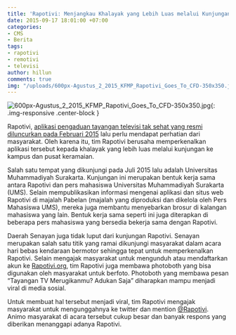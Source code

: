 ```yaml
---
title: 'Rapotivi: Menjangkau Khalayak yang Lebih Luas melalui Kunjungan'
date: 2015-09-17 18:01:00 +07:00
categories:
- CMS
- Berita
tags:
- rapotivi
- remotivi
- televisi
author: hillun
comments: true
img: "/uploads/600px-Agustus_2_2015_KFMP_Rapotivi_Goes_To_CFD-350x350.jpg"
---
```


![600px-Agustus_2_2015_KFMP_Rapotivi_Goes_To_CFD-350x350.jpg](/uploads/600px-Agustus_2_2015_KFMP_Rapotivi_Goes_To_CFD-350x350.jpg){: .img-responsive .center-block }

Rapotivi, [aplikasi pengaduan tayangan televisi tak sehat yang resmi diluncurkan pada Februari 2015](http://ciptamedia.org/rapotivi-aplikasi-android-untuk-pelaporan-tayangan-televisi-resmi-diluncurkan/) lalu perlu mendapat perhatian dari masyarakat. Oleh karena itu, tim Rapotivi berusaha memperkenalkan aplikasi tersebut kepada khalayak yang lebih luas melalui kunjungan ke kampus dan pusat keramaian.

Salah satu tempat yang dikunjungi pada Juli 2015 lalu adalah Universitas Muhammadiyah Surakarta. Kunjungan ini merupakan bentuk kerja sama antara Rapotivi dan pers mahasiswa Universitas Muhammadiyah Surakarta (UMS). Selain mempublikasikan informasi mengenai aplikasi dan situs web Rapotivi di majalah Pabelan (majalah yang diproduksi dan dikelola oleh Pers Mahasiswa UMS), mereka juga membantu menyebarkan brosur di kalangan mahasiswa yang lain. Bentuk kerja sama seperti ini juga diterapkan di beberapa pers mahasiswa yang bersedia bekerja sama dengan Rapotivi.

Daerah Senayan juga tidak luput dari kunjungan Rapotivi. Senayan merupakan salah satu titik yang ramai dikunjungi masyarakat dalam acara hari bebas kendaraan bermotor sehingga tepat untuk memperkenalkan Rapotivi. Selain mengajak masyarakat untuk mengunduh atau mendaftarkan akun ke [Rapotivi.org](http://rapotivi.org/), tim Rapotivi juga membawa photoboth yang bisa digunakan oleh masyarakat untuk berfoto. Photoboth yang membawa pesan “Tayangan TV Merugikanmu? Adukan Saja” diharapkan mampu menjadi viral di media sosial.

Untuk membuat hal tersebut menjadi viral, tim Rapotivi mengajak masyarakat untuk mengunggahnya ke twitter dan mention [@Rapotivi](https://twitter.com/Rapotivi). Animo masyarakat di acara tersebut cukup besar dan banyak respons yang diberikan menanggapi adanya Rapotivi.